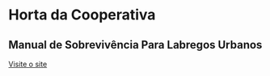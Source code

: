 # Horta da Cooperativa

## Manual de Sobrevivência Para Labregos Urbanos

[Visite o site](https://horta-da-cooperativa.github.io)
